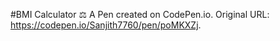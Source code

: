 #BMI Calculator ⚖
A Pen created on CodePen.io. Original URL: https://codepen.io/Sanjith7760/pen/poMKXZj.
